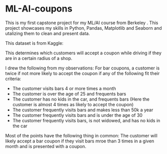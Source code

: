 # ML-AI-coupons

This is my first capstone project for my ML/AI course from Berkeley .
This project showcases my skills in Python, Pandas, Matplotlib and Seaborn and utalizing them to clean and present data.

This dataset is from Kaggle: 

This determines which customers will accept a coupon while driving if they are in a certain radius of a shop.

I drew the following from my observations: 
For bar coupons, a customer is twice if not more likely to accept the coupon if any of the following fit their criteria:

- The customer visits bars 4 or more times a month
- The customer is over the age of 25 and frequents bars
- The customer has no kids in the car, and frequents bars (Here the customer is almost 4 times as likely to accept the coupon)
- The customer frequently visits bars and makes less than 50k a year
- The customer frequently visits bars and is under the age of 30
- The customer frequently visits bars, is not widowed, and has no kids in the car

Most of the points have the following thing in common: The customer will likely accept a bar coupon if they visit bars mroe than 3 times in a given month and is presented with a coupon.
